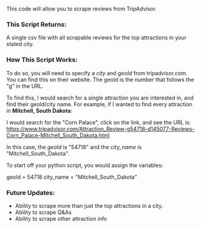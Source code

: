 This code will allow you to scrape reviews from TripAdvisor.

### This Script Returns:

A single csv file with all scrapable reviews for the top attractions in your stated city.

### How This Script Works:

To do so, you will need to specify a *city* and *geoId* from tripadvisor.com.
You can find this on their website. The geoId is the number that follows the "g" in the URL. 

To find this, I would search for a single attraction you are interested in, and find their geoId/city name.
For example, if I wanted to find every attraction in **Mitchell, South Dakota**:

I would search for the "Corn Palace", click on the link, and see the URL is:
https://www.tripadvisor.com/Attraction_Review-g54718-d145077-Reviews-Corn_Palace-Mitchell_South_Dakota.html

In this case, the *geoId* is "54718" and the *city_name* is "Mitchell_South_Dakota". 

To start off your python script, you would assign the variables:

geoId = 54718
city_name = "Mitchell_South_Dakota"

### Future Updates:

- Ability to scrape more than just the top attractions in a city.
- Ability to scrape Q&As
- Ability to scrape other attraction info
